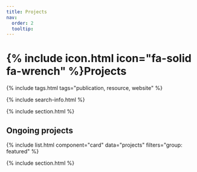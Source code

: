 ```yaml
---
title: Projects
nav:
  order: 2
  tooltip:
---
```


# {% include icon.html icon="fa-solid fa-wrench" %}Projects



{% include tags.html tags="publication, resource, website" %}

{% include search-info.html %}

{% include section.html %}

## Ongoing projects

{% include list.html component="card" data="projects" filters="group: featured" %}

{% include section.html %}


